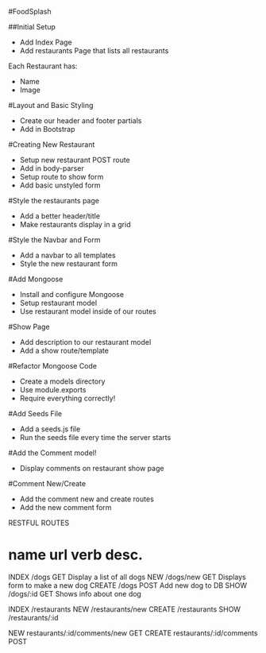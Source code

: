 #FoodSplash

##Initial Setup
* Add Index Page
* Add restaurants Page that lists all restaurants

Each Restaurant has:
   * Name
   * Image

#Layout and Basic Styling
* Create our header and footer partials
* Add in Bootstrap

#Creating New Restaurant
* Setup new restaurant POST route
* Add in body-parser
* Setup route to show form
* Add basic unstyled form

#Style the restaurants page
* Add a better header/title
* Make restaurants display in a grid

#Style the Navbar and Form
* Add a navbar to all templates
* Style the new restaurant form

#Add Mongoose
* Install and configure Mongoose
* Setup restaurant model
* Use restaurant model inside of our routes

#Show Page
* Add description to our restaurant model
* Add a show route/template

#Refactor Mongoose Code
* Create a models directory
* Use module.exports
* Require everything correctly!

#Add Seeds File
* Add a seeds.js file
* Run the seeds file every time the server starts

#Add the Comment model!
* Display comments on restaurant show page

#Comment New/Create
* Add the comment new and create routes
* Add the new comment form



RESTFUL ROUTES

name      url      verb    desc.
===============================================
INDEX   /dogs      GET   Display a list of all dogs
NEW     /dogs/new  GET   Displays form to make a new dog
CREATE  /dogs      POST  Add new dog to DB
SHOW    /dogs/:id  GET   Shows info about one dog

INDEX   /restaurants
NEW     /restaurants/new
CREATE  /restaurants
SHOW    /restaurants/:id

NEW     restaurants/:id/comments/new    GET
CREATE  restaurants/:id/comments      POST
